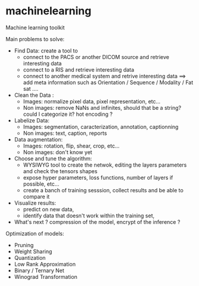 # machinelearning
Machine learning toolkit

Main problems to solve:
- Find Data: create a tool to 
    * connect to the PACS or another DICOM source and retrieve interesting data
    * connect to a RIS and retrieve interesting data
    * connect to another medical system and retrive interesting data
==> add meta information such as Orientation / Sequence / Modality / Fat sat ....
- Clean the Data :
    * Images: normalize pixel data, pixel representation, etc...
    * Non images: remove NaNs and infinites, should that be a string? could I categorize it? hot encoding ?
- Labelize Data:
   * Images: segmentation, caracterization, annotation, captionning
   * Non images: text, caption, reports
- Data augmentation:
    * Images: rotation, flip, shear, crop, etc...
    * Non images: don't know yet
- Choose and tune the algorithm:
    * WYSIWYG tool to create the netwok, editing the layers parameters and check the tensors shapes
    * expose hyper parameters, loss functions, number of layers if possible, etc...
    * create a banch of training sesssion, collect results and be able to compare it
- Visualize results:
    * predict on new data,
    * identify data that doesn't work within the training set,
- What's next ? compression of the model, encrypt of the inference ?


Optimization of models:
   - Pruning 
   - Weight Sharing
   - Quantization
   - Low Rank Approximation
   - Binary / Ternary Net
   - Winograd Transformation
      
   

    
